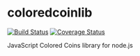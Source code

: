 # coloredcoinlib

[![Build Status](https://travis-ci.org/fanatid/coloredcoinlib.png?branch=master)](https://travis-ci.org/fanatid/coloredcoinlib) [![Coverage Status](https://img.shields.io/coveralls/fanatid/coloredcoinlib.svg)](https://coveralls.io/r/fanatid/coloredcoinlib)

JavaScript Colored Coins library for node.js

